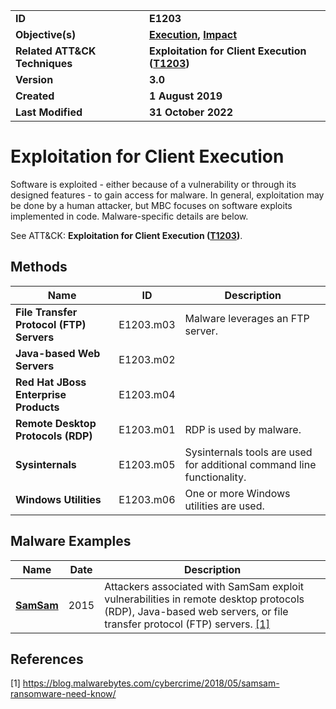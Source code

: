 <table>
<tr>
<td><b>ID</b></td>
<td><b>E1203</b></td>
</tr>
<tr>
<td><b>Objective(s)</b></td>
<td><b><a href="../execution">Execution</a>, <a href="../impact">Impact</a></b></td>
</tr>
<tr>
<td><b>Related ATT&CK Techniques</b></td>
<td><b>Exploitation for Client Execution (<a href="https://attack.mitre.org/techniques/T1203">T1203</a>)</b></td>
</tr>
<tr>
<td><b>Version</b></td>
<td><b>3.0</b></td>
</tr>
<tr>
<td><b>Created</b></td>
<td><b>1 August 2019</b></td>
</tr>
<tr>
<td><b>Last Modified</b></td>
<td><b>31 October 2022</b></td>
</tr>
</table>


Exploitation for Client Execution
=================================
Software is exploited - either because of a vulnerability or through its designed features - to gain access for malware. In general, exploitation may be done by a human attacker, but MBC focuses on software exploits implemented in code. Malware-specific details are below.

See ATT&CK: **Exploitation for Client Execution ([T1203](https://attack.mitre.org/techniques/T1203))**.

Methods
-------
|Name|ID|Description|
|---|---|---|
|**File Transfer Protocol (FTP) Servers**|E1203.m03|Malware leverages an FTP server.|
|**Java-based Web Servers**|E1203.m02||
|**Red Hat JBoss Enterprise Products**|E1203.m04||
|**Remote Desktop Protocols (RDP)**|E1203.m01|RDP is used by malware.|
|**Sysinternals**|E1203.m05|Sysinternals tools are used for additional command line functionality.|
|**Windows Utilities**|E1203.m06|One or more Windows utilities are used.|

Malware Examples
----------------
|Name|Date|Description|
|---|---|---|
|[**SamSam**](../xample-malware/samsam.md)|2015|Attackers associated with SamSam exploit vulnerabilities in remote desktop protocols (RDP), Java-based web servers, or file transfer protocol (FTP) servers. [[1]](#1)|

References
----------
<a name="1">[1]</a> https://blog.malwarebytes.com/cybercrime/2018/05/samsam-ransomware-need-know/

